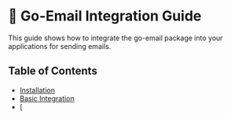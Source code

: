 # 📧 Go-Email Integration Guide

This guide shows how to integrate the go-email package into your applications for sending emails.

## Table of Contents
- [Installation](#installation)
- [Basic Integration](#basic-integration)
- [